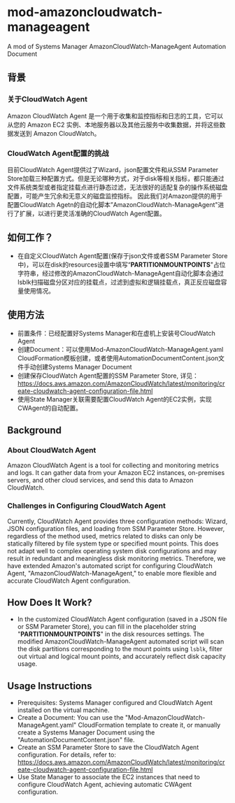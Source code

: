 # mod-amazoncloudwatch-manageagent
A mod of Systems Manager AmazonCloudWatch-ManageAgent Automation Document

## 背景
### 关于CloudWatch Agent
Amazon CloudWatch Agent 是一个用于收集和监控指标和日志的工具，它可以从您的 Amazon EC2 实例、本地服务器以及其他云服务中收集数据，并将这些数据发送到 Amazon CloudWatch。

### CloudWatch Agent配置的挑战
目前CloudWatch Agent提供过了Wizard，json配置文件和从SSM Parameter Store加载三种配置方式。但是无论哪种方式，对于disk等相关指标，都只能通过文件系统类型或者指定挂载点进行静态过滤，无法很好的适配复杂的操作系统磁盘配置，可能产生冗余和无意义的磁盘监控指标。
因此我们对Amazon提供的用于配置CloudWatch Agetn的自动化脚本”AmazonCloudWatch-ManageAgent"进行了扩展，以进行更灵活准确的CloudWatch Agent配置。

## 如何工作？
- 在自定义CloudWatch Agent配置(保存于json文件或者SSM Parameter Store中)，可以在disk的resources设置中填写“**PARTITIONMOUNTPOINTS**"占位字符串，经过修改的AmazonCloudWatch-ManageAgent自动化脚本会通过lsblk扫描磁盘分区对应的挂载点，过滤到虚拟和逻辑挂载点，真正反应磁盘容量使用情况。

## 使用方法
- 前置条件：已经配置好Systems Manager和在虚机上安装号CloudWatch Agent
- 创建Document：可以使用Mod-AmazonCloudWatch-ManageAgent.yaml CloudFormation模板创建，或者使用AutomationDocumentContent.json文件手动创建Systems Manager Document
- 创建保存CloudWatch Agent配置的SSM Parameter Store, 详见：https://docs.aws.amazon.com/AmazonCloudWatch/latest/monitoring/create-cloudwatch-agent-configuration-file.html
- 使用State Manager关联需要配置CloudWatch Agent的EC2实例，实现CWAgent的自动配置。

## Background
### About CloudWatch Agent
Amazon CloudWatch Agent is a tool for collecting and monitoring metrics and logs. It can gather data from your Amazon EC2 instances, on-premises servers, and other cloud services, and send this data to Amazon CloudWatch.

### Challenges in Configuring CloudWatch Agent
Currently, CloudWatch Agent provides three configuration methods: Wizard, JSON configuration files, and loading from SSM Parameter Store. However, regardless of the method used, metrics related to disks can only be statically filtered by file system type or specified mount points. This does not adapt well to complex operating system disk configurations and may result in redundant and meaningless disk monitoring metrics. 
Therefore, we have extended Amazon's automated script for configuring CloudWatch Agent, "AmazonCloudWatch-ManageAgent," to enable more flexible and accurate CloudWatch Agent configuration.

## How Does It Work?
- In the customized CloudWatch Agent configuration (saved in a JSON file or SSM Parameter Store), you can fill in the placeholder string "**PARTITIONMOUNTPOINTS**" in the disk resources settings. The modified AmazonCloudWatch-ManageAgent automated script will scan the disk partitions corresponding to the mount points using `lsblk`, filter out virtual and logical mount points, and accurately reflect disk capacity usage.

## Usage Instructions
- Prerequisites: Systems Manager configured and CloudWatch Agent installed on the virtual machine.
- Create a Document: You can use the "Mod-AmazonCloudWatch-ManageAgent.yaml" CloudFormation template to create it, or manually create a Systems Manager Document using the "AutomationDocumentContent.json" file.
- Create an SSM Parameter Store to save the CloudWatch Agent configuration. For details, refer to: https://docs.aws.amazon.com/AmazonCloudWatch/latest/monitoring/create-cloudwatch-agent-configuration-file.html
- Use State Manager to associate the EC2 instances that need to configure CloudWatch Agent, achieving automatic CWAgent configuration.